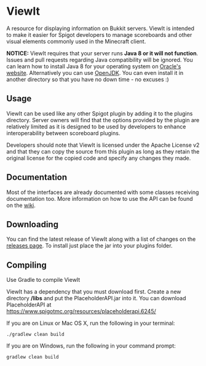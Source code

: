# ViewIt
A resource for displaying information on Bukkit servers. ViewIt is intended to make it easier for Spigot developers to manage scoreboards and other visual elements commonly used in the Minecraft client.

**NOTICE:** ViewIt requires that your server runs **Java 8 or it will not function**. Issues and pull requests regarding Java compatibility will be ignored. You can learn how to install Java 8 for your operating system on [Oracle's website](https://docs.oracle.com/javase/8/docs/technotes/guides/install/install_overview.html). Alternatively you can use [OpenJDK](http://openjdk.java.net/install/). You can even install it in another directory so that you have no down time - no excuses :)

## Usage
ViewIt can be used like any other Spigot plugin by adding it to the plugins directory. Server owners will find that the options provided by the plugin are relatively limited as it is designed to be used by developers to enhance interoperability between scoreboard plugins.

Developers should note that ViewIt is licensed under the Apache License v2 and that they can copy the source from this plugin as long as they retain the original license for the copied code and specify any changes they made. 

## Documentation
Most of the interfaces are already documented with some classes receiving documentation too. More information on how to use the API can be found on the [wiki](https://github.com/t7seven7t/ViewIt/wiki).

## Downloading
You can find the latest release of ViewIt along with a list of changes on the [releases page](https://github.com/t7seven7t/ViewIt/releases). To install just place the jar into your plugins folder.

## Compiling
Use Gradle to compile ViewIt

ViewIt has a dependency that you must download first. Create a new directory **/libs** and put the PlaceholderAPI.jar into it. You can download PlaceholderAPI at https://www.spigotmc.org/resources/placeholderapi.6245/

If you are on Linux or Mac OS X, run the following in your terminal:

    ./gradlew clean build

If you are on Windows, run the following in your command prompt:

    gradlew clean build
